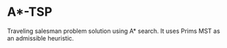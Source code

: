 # A*-TSP
Traveling salesman problem solution using A* search.
It uses Prims MST as an admissible heuristic.
